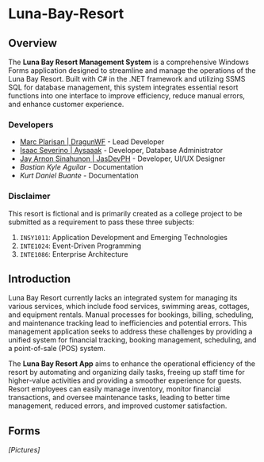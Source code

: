 # Luna-Bay-Resort

## Overview

The **Luna Bay Resort Management System** is a comprehensive Windows Forms application designed to streamline and manage the operations of the Luna Bay Resort. Built with C# in the .NET framework and utilizing SSMS SQL for database management, this system integrates essential resort functions into one interface to improve efficiency, reduce manual errors, and enhance customer experience.

### Developers

- [Marc Plarisan | DragunWF](https://github.com/DragunWF) - Lead Developer
- [Isaac Severino | Aysaaak](https://github.com/Aysaaak) - Developer, Database Administrator
- [Jay Arnon Sinahunon | JasDevPH](https://github.com/JasDevPH) - Developer, UI/UX Designer
- _Bastian Kyle Aguilar_ - Documentation
- _Kurt Daniel Buante_ - Documentation

### Disclaimer

This resort is fictional and is primarily created as a college project to be submitted as a requirement to pass these three subjects:

1. `INSY1011`: Application Development and Emerging Technologies
2. `INTE1024`: Event-Driven Programming
3. `INTE1086`: Enterprise Architecture

## Introduction

Luna Bay Resort currently lacks an integrated system for managing its various services, which include food services, swimming areas, cottages, and equipment rentals. Manual processes for bookings, billing, scheduling, and maintenance tracking lead to inefficiencies and potential errors. This management application seeks to address these challenges by providing a unified system for financial tracking, booking management, scheduling, and a point-of-sale (POS) system.

The **Luna Bay Resort App** aims to enhance the operational efficiency of the resort by automating and organizing daily tasks, freeing up staff time for higher-value activities and providing a smoother experience for guests. Resort employees can easily manage inventory, monitor financial transactions, and oversee maintenance tasks, leading to better time management, reduced errors, and improved customer satisfaction.

## Forms

_[Pictures]_
